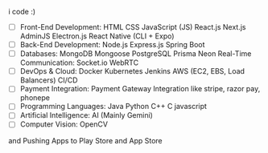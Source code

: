 i code :)

- [ ] Front-End Development:
HTML
CSS
JavaScript (JS)
React.js
Next.js
AdminJS
Electron.js
React Native (CLI + Expo)
- [ ] Back-End Development:
Node.js
Express.js
Spring Boot
- [ ] Databases:
MongoDB
Mongoose
PostgreSQL
Prisma Neon
Real-Time Communication:
Socket.io
WebRTC
- [ ] DevOps & Cloud:
Docker
Kubernetes
Jenkins
AWS (EC2, EBS, Load Balancers)
CI/CD
- [ ] Payment Integration:
Payment Gateway Integration like stripe, razor pay, phonepe
- [ ] Programming Languages:
Java
Python
C++
C
javascript
- [ ] Artificial Intelligence:
AI (Mainly Gemini)
- [ ] Computer Vision:
OpenCV

and
Pushing Apps to Play Store and App Store
